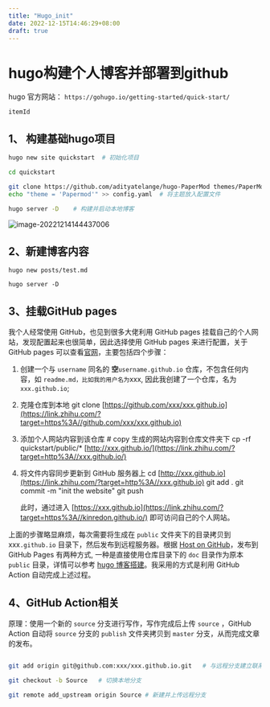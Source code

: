 ```yaml
---
title: "Hugo_init"
date: 2022-12-15T14:46:29+08:00
draft: true
---
```


# hugo构建个人博客并部署到github

hugo 官方网站： `https://gohugo.io/getting-started/quick-start/`

```itemId
itemId
```

## 1、 构建基础hugo项目

```bash
hugo new site quickstart  # 初始化项目

cd quickstart 

git clone https://github.com/adityatelange/hugo-PaperMod themes/PaperMod --depth=1  # 下载主题
echo "theme = 'Papermod'" >> config.yaml  # 将主题放入配置文件

hugo server -D    # 构建并启动本地博客


```

![image-20221214144437006](https://cdn.jsdelivr.net/gh/zhougongjin555/pics@main//imagesimage-20221214144437006.png)

## 2、新建博客内容

```
hugo new posts/test.md

hugo server -D
```

## 3、挂载GitHub pages

我个人经常使用 GitHub，也见到很多大佬利用 GitHub pages 挂载自己的个人网站，发现配置起来也很简单，因此选择使用 GitHub pages 来进行配置，关于 GitHub pages 可以查看[官网](https://link.zhihu.com/?target=https%3A//pages.github.com/)，主要包括四个步骤：

1. 创建一个与 `username` 同名的 **空**`username.github.io` 仓库，不包含任何内容，如 `readme.md，比如我的用户名为`xxx, 因此我创建了一个仓库，名为`xxx.github.io`;

2. 克隆仓库到本地
   git clone [https://github.com/xxx/xxx.github.io](https://link.zhihu.com/?target=https%3A//github.com/xxx/xxx.github.io)

3. 添加个人网站内容到该仓库
   \# copy 生成的网站内容到仓库文件夹下
   cp -rf quickstart/public/* [http://xxx.github.io/](https://link.zhihu.com/?target=http%3A//xxx.github.io/)

4. 将文件内容同步更新到 GitHub 服务器上
   cd [http://xxx.github.io](https://link.zhihu.com/?target=http%3A//xxx.github.io)
   git add .
   git commit -m "init the website"
   git push

   此时，通过进入 [https://xxx.github.io](https://link.zhihu.com/?target=https%3A//kinredon.github.io/) 即可访问自己的个人网站。

上面的步骤略显麻烦，每次需要将生成在 `public` 文件夹下的目录拷贝到 xxx`.github.io` 目录下，然后发布到远程服务器。根据 [Host on GitHub](https://link.zhihu.com/?target=https%3A//gohugo.io/hosting-and-deployment/hosting-on-github/)，发布到 GitHub Pages 有两种方式, 一种是直接使用仓库目录下的 `doc` 目录作为原本 `public` 目录，详情可以参考 [hugo 博客搭建](https://link.zhihu.com/?target=https%3A//patrolli.github.io/xssq/post/hugo_%E5%8D%9A%E5%AE%A2%E6%90%AD%E5%BB%BA/)。我采用的方式是利用 GitHub Action 自动完成上述过程。

## 4、GitHub Action相关

原理：使用一个新的 `source` 分支进行写作，写作完成后上传 `source` ，GitHub Action 自动将 `source` 分支的 `publish` 文件夹拷贝到 `master` 分支，从而完成文章的发布。

```bash

git add origin git@github.com:xxx/xxx.github.io.git   # 与远程分支建立联系

git checkout -b Source   # 切换本地分支

git remote add_upstream origin Source # 新建并上传远程分支


```

